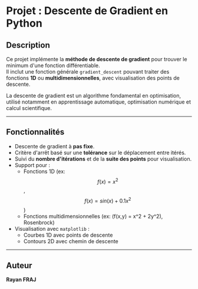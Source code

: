# Projet : Descente de Gradient en Python

## Description

Ce projet implémente la **méthode de descente de gradient** pour trouver le minimum d'une fonction différentiable.  
Il inclut une fonction générale `gradient_descent` pouvant traiter des fonctions **1D** ou **multidimensionnelles**, avec visualisation des points de descente.

La descente de gradient est un algorithme fondamental en optimisation, utilisé notamment en apprentissage automatique, optimisation numérique et calcul scientifique.

---

## Fonctionnalités

- Descente de gradient à **pas fixe**.
- Critère d'arrêt basé sur une **tolérance** sur le déplacement entre itérés.
- Suivi du **nombre d'itérations** et de la **suite des points** pour visualisation.
- Support pour :
  - Fonctions 1D (ex: $$f(x) = x^2$$, $$f(x) = sin(x) + 0.1 x^2$$)
  - Fonctions multidimensionnelles (ex: \(f(x,y) = x^2 + 2y^2\), Rosenbrock)
- Visualisation avec `matplotlib` :
  - Courbes 1D avec points de descente
  - Contours 2D avec chemin de descente

---

## Auteur

**Rayan FRAJ**
